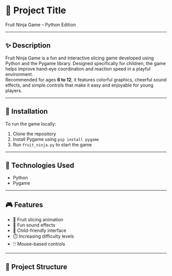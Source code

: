 # 📌 Project Title  
Fruit Ninja Game – Python Edition

---

## ✨ Description  
Fruit Ninja Game is a fun and interactive slicing game developed using Python and the Pygame library. Designed specifically for children, the game helps improve hand-eye coordination and reaction speed in a playful environment.  
Recommended for ages **6 to 12**, it features colorful graphics, cheerful sound effects, and simple controls that make it easy and enjoyable for young players.

---

## 🚀 Installation  
To run the game locally:  
1. Clone the repository  
2. Install Pygame using `pip install pygame`  
3. Run `fruit_ninja.py` to start the game

---

## 🧠 Technologies Used  
- Python  
- Pygame

---

## 🎮 Features  
- 🍉 Fruit slicing animation  
- 🎵 Fun sound effects  
- 🧒 Child-friendly interface  
- ⏱️ Increasing difficulty levels  
- 🖱️ Mouse-based controls

---

## 📂 Project Structure  
